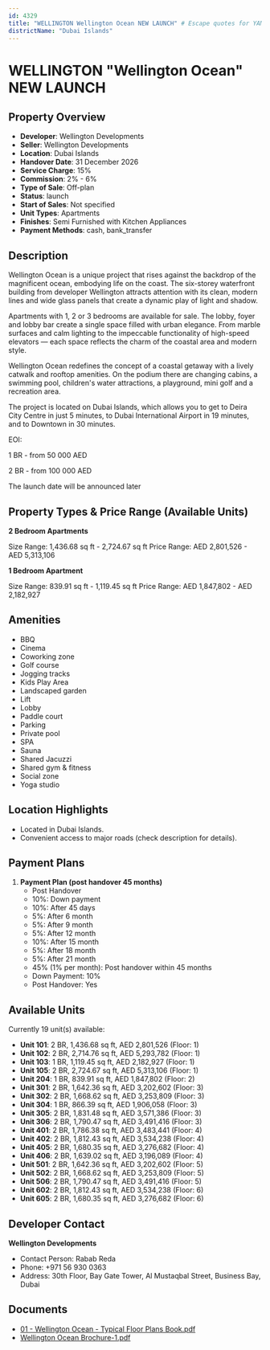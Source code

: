 ```yaml
---
id: 4329
title: "WELLINGTON Wellington Ocean NEW LAUNCH" # Escape quotes for YAML string
districtName: "Dubai Islands"
---
```


# WELLINGTON "Wellington Ocean" NEW LAUNCH

## Property Overview
- **Developer**: Wellington Developments
- **Seller**: Wellington Developments
- **Location**: Dubai Islands
- **Handover Date**: 31 December 2026
- **Service Charge**: 15%
- **Commission**: 2% - 6%
- **Type of Sale**: Off-plan
- **Status**: launch
- **Start of Sales**: Not specified
- **Unit Types**: Apartments
- **Finishes**: Semi Furnished with Kitchen Appliances
- **Payment Methods**: cash, bank_transfer

## Description
Wellington Ocean is a unique project that rises against the backdrop of the magnificent ocean, embodying life on the coast. The six-storey waterfront building from developer Wellington attracts attention with its clean, modern lines and wide glass panels that create a dynamic play of light and shadow. 

Apartments with 1, 2 or 3 bedrooms are available for sale. The lobby, foyer and lobby bar create a single space filled with urban elegance. From marble surfaces and calm lighting to the impeccable functionality of high-speed elevators — each space reflects the charm of the coastal area and modern style.

Wellington Ocean redefines the concept of a coastal getaway with a lively catwalk and rooftop amenities. On the podium there are changing cabins, a swimming pool, children's water attractions, a playground, mini golf and a recreation area.

The project is located on Dubai Islands, which allows you to get to Deira City Centre in just 5 minutes, to Dubai International Airport in 19 minutes, and to Downtown in 30 minutes.

EOI: 

1 BR - from 50 000 AED

2 BR - from 100 000 AED

The launch date will be announced later

## Property Types & Price Range (Available Units)
**2 Bedroom Apartments**

Size Range: 1,436.68 sq ft - 2,724.67 sq ft
Price Range: AED 2,801,526 - AED 5,313,106

**1 Bedroom Apartment**

Size Range: 839.91 sq ft - 1,119.45 sq ft
Price Range: AED 1,847,802 - AED 2,182,927

## Amenities
- BBQ
- Cinema
- Coworking zone
- Golf course
- Jogging tracks
- Kids Play Area
- Landscaped garden
- Lift
- Lobby
- Paddle court
- Parking
- Private pool
- SPA
- Sauna
- Shared Jacuzzi
- Shared gym & fitness
- Social zone
- Yoga studio

## Location Highlights
- Located in Dubai Islands.
- Convenient access to major roads (check description for details).

## Payment Plans
1. **Payment Plan (post handover 45 months)**
   - Post Handover
   - 10%: Down payment
   - 10%: After 45 days
   - 5%: After 6 month
   - 5%: After 9 month
   - 5%: After 12 month
   - 10%: After 15 month
   - 5%: After 18 month
   - 5%: After 21 month
   - 45% (1% per month): Post handover within 45 months
   - Down Payment: 10%
   - Post Handover: Yes

## Available Units
Currently 19 unit(s) available:
- **Unit 101**: 2 BR, 1,436.68 sq ft, AED 2,801,526 (Floor: 1)
- **Unit 102**: 2 BR, 2,714.76 sq ft, AED 5,293,782 (Floor: 1)
- **Unit 103**: 1 BR, 1,119.45 sq ft, AED 2,182,927 (Floor: 1)
- **Unit 105**: 2 BR, 2,724.67 sq ft, AED 5,313,106 (Floor: 1)
- **Unit 204**: 1 BR, 839.91 sq ft, AED 1,847,802 (Floor: 2)
- **Unit 301**: 2 BR, 1,642.36 sq ft, AED 3,202,602 (Floor: 3)
- **Unit 302**: 2 BR, 1,668.62 sq ft, AED 3,253,809 (Floor: 3)
- **Unit 304**: 1 BR, 866.39 sq ft, AED 1,906,058 (Floor: 3)
- **Unit 305**: 2 BR, 1,831.48 sq ft, AED 3,571,386 (Floor: 3)
- **Unit 306**: 2 BR, 1,790.47 sq ft, AED 3,491,416 (Floor: 3)
- **Unit 401**: 2 BR, 1,786.38 sq ft, AED 3,483,441 (Floor: 4)
- **Unit 402**: 2 BR, 1,812.43 sq ft, AED 3,534,238 (Floor: 4)
- **Unit 405**: 2 BR, 1,680.35 sq ft, AED 3,276,682 (Floor: 4)
- **Unit 406**: 2 BR, 1,639.02 sq ft, AED 3,196,089 (Floor: 4)
- **Unit 501**: 2 BR, 1,642.36 sq ft, AED 3,202,602 (Floor: 5)
- **Unit 502**: 2 BR, 1,668.62 sq ft, AED 3,253,809 (Floor: 5)
- **Unit 506**: 2 BR, 1,790.47 sq ft, AED 3,491,416 (Floor: 5)
- **Unit 602**: 2 BR, 1,812.43 sq ft, AED 3,534,238 (Floor: 6)
- **Unit 605**: 2 BR, 1,680.35 sq ft, AED 3,276,682 (Floor: 6)

## Developer Contact
**Wellington Developments**
- Contact Person: Rabab Reda
- Phone: +971 56 930 0363
- Address: 30th Floor, Bay Gate Tower, Al Mustaqbal Street, Business Bay, Dubai

## Documents
- [01 - Wellington Ocean - Typical Floor Plans Book.pdf](https://cdn.geniemap.net/2025/02/05/AxgiH8KtkwOXxMA7I08mjLLfWWnKPua61EvMnz26.pdf)
- [Wellington Ocean Brochure-1.pdf](https://cdn.geniemap.net/2025/02/05/pXg24vbUS0FQI7MVOoBZoQ4VB2Zb4HqNJEgyf7Q0.pdf)
